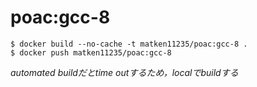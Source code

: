 # poac:gcc-8

```:bash
$ docker build --no-cache -t matken11235/poac:gcc-8 .
$ docker push matken11235/poac:gcc-8
```
*automated buildだとtime outするため，localでbuildする*

